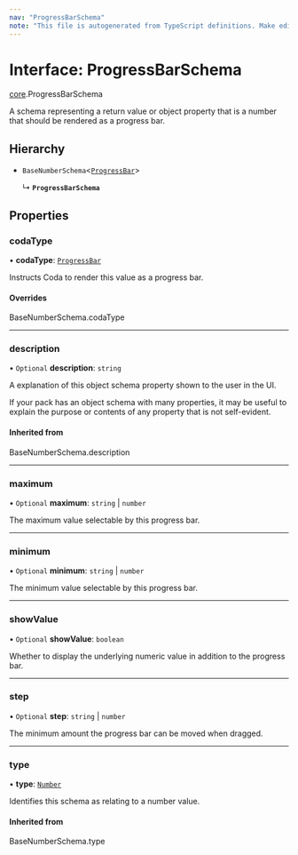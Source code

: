 ```yaml
---
nav: "ProgressBarSchema"
note: "This file is autogenerated from TypeScript definitions. Make edits to the comments in the TypeScript file and then run `make docs` to regenerate this file."
---
```

# Interface: ProgressBarSchema

[core](../modules/core.md).ProgressBarSchema

A schema representing a return value or object property that is a number that should
be rendered as a progress bar.

## Hierarchy

- `BaseNumberSchema`<[`ProgressBar`](../enums/core.ValueHintType.md#progressbar)\>

  ↳ **`ProgressBarSchema`**

## Properties

### codaType

• **codaType**: [`ProgressBar`](../enums/core.ValueHintType.md#progressbar)

Instructs Coda to render this value as a progress bar.

#### Overrides

BaseNumberSchema.codaType

___

### description

• `Optional` **description**: `string`

A explanation of this object schema property shown to the user in the UI.

If your pack has an object schema with many properties, it may be useful to
explain the purpose or contents of any property that is not self-evident.

#### Inherited from

BaseNumberSchema.description

___

### maximum

• `Optional` **maximum**: `string` \| `number`

The maximum value selectable by this progress bar.

___

### minimum

• `Optional` **minimum**: `string` \| `number`

The minimum value selectable by this progress bar.

___

### showValue

• `Optional` **showValue**: `boolean`

Whether to display the underlying numeric value in addition to the progress bar.

___

### step

• `Optional` **step**: `string` \| `number`

The minimum amount the progress bar can be moved when dragged.

___

### type

• **type**: [`Number`](../enums/core.ValueType.md#number)

Identifies this schema as relating to a number value.

#### Inherited from

BaseNumberSchema.type
